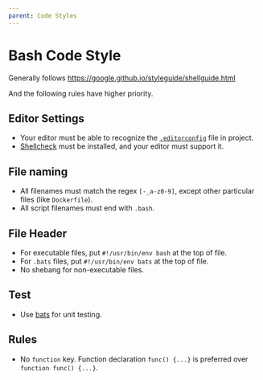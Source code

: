 ```yaml
---
parent: Code Styles
---
```

# Bash Code Style

Generally follows <https://google.github.io/styleguide/shellguide.html>

And the following rules have higher priority.

## Editor Settings

- Your editor must be able to recognize the [`.editorconfig`](http://editorconfig.org/) file in project.
- [Shellcheck](https://github.com/koalaman/shellcheck) must be installed, and your editor must support it.

## File naming

- All filenames must match the regex `[-_a-z0-9]`, except other particular files (like `Dockerfile`).
- All script filenames must end with `.bash`.

## File Header

- For executable files, put `#!/usr/bin/env bash` at the top of file.
- For `.bats` files, put `#!/usr/bin/env bats` at the top of file.
- No shebang for non-executable files.

## Test

- Use [bats](https://github.com/bats-core/bats-core) for unit testing.

## Rules

- No `function` key. Function declaration `func() {...}` is preferred over `function func() {...}`.
